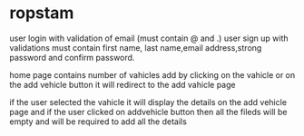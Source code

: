 # ropstam

user login with validation of email (must contain @ and .)
user sign up with validations must contain first name, last name,email address,strong password and confirm password.

home page contains number of vahicles add by clicking on the vahicle or on the add vehicle button it will redirect to the add vahicle page

if the user selected the vahicle it will display the details on the add vehicle page and if the user clicked on addvehicle button then all the fileds will be empty and will be required to add all the details
